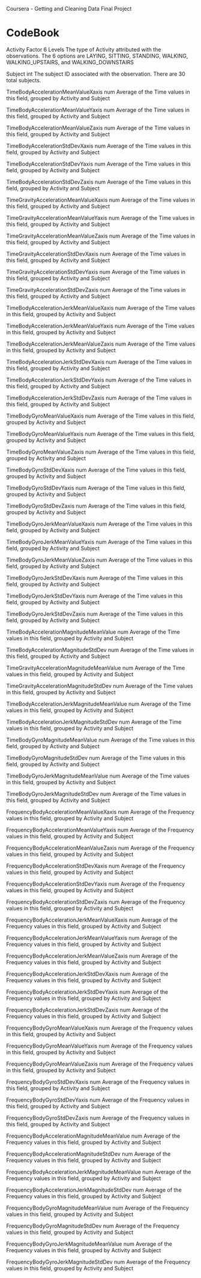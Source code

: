 Coursera - Getting and Cleaning Data Final Project

CodeBook
========================================================
Activity
  Factor	6 Levels
  The type of Activity attributed with the observations.
  The 6 options are LAYING, SITTING, STANDING, WALKING, 
    WALKING_UPSTAIRS, and WALKING_DOWNSTAIRS

Subject
  int
  The subject ID associated with the observation.  There are 30 total subjects.

TimeBodyAccelerationMeanValueXaxis
  num
  Average of the Time values in this field, grouped by Activity and Subject

TimeBodyAccelerationMeanValueYaxis
  num
  Average of the Time values in this field, grouped by Activity and Subject

TimeBodyAccelerationMeanValueZaxis
  num
  Average of the Time values in this field, grouped by Activity and Subject

TimeBodyAccelerationStdDevXaxis
  num
  Average of the Time values in this field, grouped by Activity and Subject

TimeBodyAccelerationStdDevYaxis
  num
  Average of the Time values in this field, grouped by Activity and Subject

TimeBodyAccelerationStdDevZaxis
  num
  Average of the Time values in this field, grouped by Activity and Subject

TimeGravityAccelerationMeanValueXaxis
  num
  Average of the Time values in this field, grouped by Activity and Subject

TimeGravityAccelerationMeanValueYaxis
  num
  Average of the Time values in this field, grouped by Activity and Subject

TimeGravityAccelerationMeanValueZaxis
  num
  Average of the Time values in this field, grouped by Activity and Subject

TimeGravityAccelerationStdDevXaxis
  num
  Average of the Time values in this field, grouped by Activity and Subject

TimeGravityAccelerationStdDevYaxis
  num
  Average of the Time values in this field, grouped by Activity and Subject

TimeGravityAccelerationStdDevZaxis
  num
  Average of the Time values in this field, grouped by Activity and Subject

TimeBodyAccelerationJerkMeanValueXaxis
  num
  Average of the Time values in this field, grouped by Activity and Subject

TimeBodyAccelerationJerkMeanValueYaxis
  num
  Average of the Time values in this field, grouped by Activity and Subject

TimeBodyAccelerationJerkMeanValueZaxis
  num
  Average of the Time values in this field, grouped by Activity and Subject

TimeBodyAccelerationJerkStdDevXaxis
  num
  Average of the Time values in this field, grouped by Activity and Subject

TimeBodyAccelerationJerkStdDevYaxis
  num
  Average of the Time values in this field, grouped by Activity and Subject

TimeBodyAccelerationJerkStdDevZaxis
  num
  Average of the Time values in this field, grouped by Activity and Subject

TimeBodyGyroMeanValueXaxis
  num
  Average of the Time values in this field, grouped by Activity and Subject

TimeBodyGyroMeanValueYaxis
  num
  Average of the Time values in this field, grouped by Activity and Subject

TimeBodyGyroMeanValueZaxis
  num
  Average of the Time values in this field, grouped by Activity and Subject

TimeBodyGyroStdDevXaxis
  num
  Average of the Time values in this field, grouped by Activity and Subject

TimeBodyGyroStdDevYaxis
  num
  Average of the Time values in this field, grouped by Activity and Subject

TimeBodyGyroStdDevZaxis
  num
  Average of the Time values in this field, grouped by Activity and Subject

TimeBodyGyroJerkMeanValueXaxis
  num
  Average of the Time values in this field, grouped by Activity and Subject

TimeBodyGyroJerkMeanValueYaxis
  num
  Average of the Time values in this field, grouped by Activity and Subject

TimeBodyGyroJerkMeanValueZaxis
  num
  Average of the Time values in this field, grouped by Activity and Subject

TimeBodyGyroJerkStdDevXaxis
  num
  Average of the Time values in this field, grouped by Activity and Subject

TimeBodyGyroJerkStdDevYaxis
  num
  Average of the Time values in this field, grouped by Activity and Subject

TimeBodyGyroJerkStdDevZaxis
  num
  Average of the Time values in this field, grouped by Activity and Subject

TimeBodyAccelerationMagnitudeMeanValue
  num
  Average of the Time values in this field, grouped by Activity and Subject

TimeBodyAccelerationMagnitudeStdDev
  num
  Average of the Time values in this field, grouped by Activity and Subject

TimeGravityAccelerationMagnitudeMeanValue
  num
  Average of the Time values in this field, grouped by Activity and Subject

TimeGravityAccelerationMagnitudeStdDev
  num
  Average of the Time values in this field, grouped by Activity and Subject

TimeBodyAccelerationJerkMagnitudeMeanValue
  num
  Average of the Time values in this field, grouped by Activity and Subject

TimeBodyAccelerationJerkMagnitudeStdDev
  num
  Average of the Time values in this field, grouped by Activity and Subject

TimeBodyGyroMagnitudeMeanValue
  num
  Average of the Time values in this field, grouped by Activity and Subject

TimeBodyGyroMagnitudeStdDev
  num
  Average of the Time values in this field, grouped by Activity and Subject

TimeBodyGyroJerkMagnitudeMeanValue
  num
  Average of the Time values in this field, grouped by Activity and Subject

TimeBodyGyroJerkMagnitudeStdDev
  num
  Average of the Time values in this field, grouped by Activity and Subject

FrequencyBodyAccelerationMeanValueXaxis
  num
  Average of the Frequency values in this field, grouped by Activity and Subject

FrequencyBodyAccelerationMeanValueYaxis
  num
  Average of the Frequency values in this field, grouped by Activity and Subject

FrequencyBodyAccelerationMeanValueZaxis
  num
  Average of the Frequency values in this field, grouped by Activity and Subject

FrequencyBodyAccelerationStdDevXaxis
  num
  Average of the Frequency values in this field, grouped by Activity and Subject

FrequencyBodyAccelerationStdDevYaxis
  num
  Average of the Frequency values in this field, grouped by Activity and Subject

FrequencyBodyAccelerationStdDevZaxis
  num
  Average of the Frequency values in this field, grouped by Activity and Subject

FrequencyBodyAccelerationJerkMeanValueXaxis
  num
  Average of the Frequency values in this field, grouped by Activity and Subject

FrequencyBodyAccelerationJerkMeanValueYaxis
  num
  Average of the Frequency values in this field, grouped by Activity and Subject

FrequencyBodyAccelerationJerkMeanValueZaxis
  num
  Average of the Frequency values in this field, grouped by Activity and Subject

FrequencyBodyAccelerationJerkStdDevXaxis
  num
  Average of the Frequency values in this field, grouped by Activity and Subject

FrequencyBodyAccelerationJerkStdDevYaxis
  num
  Average of the Frequency values in this field, grouped by Activity and Subject

FrequencyBodyAccelerationJerkStdDevZaxis
  num
  Average of the Frequency values in this field, grouped by Activity and Subject

FrequencyBodyGyroMeanValueXaxis
  num
  Average of the Frequency values in this field, grouped by Activity and Subject

FrequencyBodyGyroMeanValueYaxis
  num
  Average of the Frequency values in this field, grouped by Activity and Subject

FrequencyBodyGyroMeanValueZaxis
  num
  Average of the Frequency values in this field, grouped by Activity and Subject

FrequencyBodyGyroStdDevXaxis
  num
  Average of the Frequency values in this field, grouped by Activity and Subject

FrequencyBodyGyroStdDevYaxis
  num
  Average of the Frequency values in this field, grouped by Activity and Subject

FrequencyBodyGyroStdDevZaxis
  num
  Average of the Frequency values in this field, grouped by Activity and Subject

FrequencyBodyAccelerationMagnitudeMeanValue
  num
  Average of the Frequency values in this field, grouped by Activity and Subject

FrequencyBodyAccelerationMagnitudeStdDev
  num
  Average of the Frequency values in this field, grouped by Activity and Subject

FrequencyBodyAccelerationJerkMagnitudeMeanValue
  num
  Average of the Frequency values in this field, grouped by Activity and Subject

FrequencyBodyAccelerationJerkMagnitudeStdDev
  num
  Average of the Frequency values in this field, grouped by Activity and Subject

FrequencyBodyGyroMagnitudeMeanValue
  num
  Average of the Frequency values in this field, grouped by Activity and Subject

FrequencyBodyGyroMagnitudeStdDev
  num
  Average of the Frequency values in this field, grouped by Activity and Subject

FrequencyBodyGyroJerkMagnitudeMeanValue
  num
  Average of the Frequency values in this field, grouped by Activity and Subject

FrequencyBodyGyroJerkMagnitudeStdDev
  num
  Average of the Frequency values in this field, grouped by Activity and Subject

